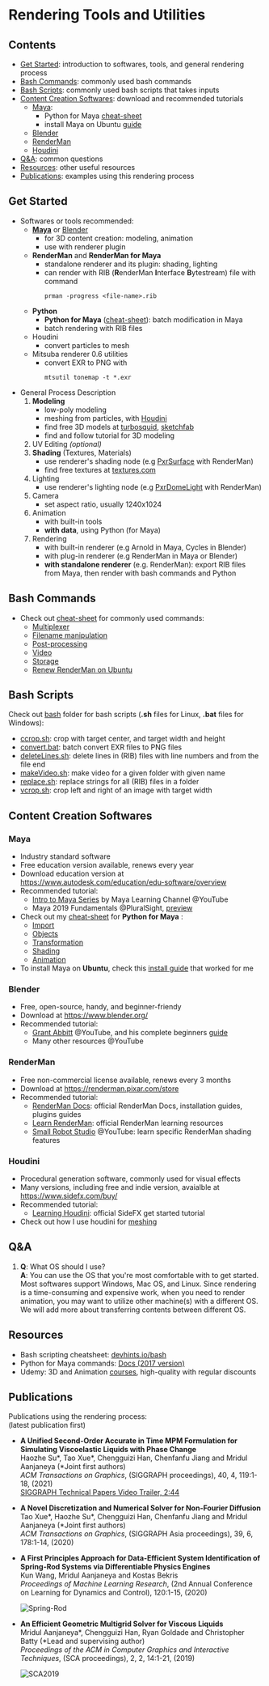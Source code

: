 # **Rendering Tools and Utilities**
## Contents
- [Get Started](#get-started): introduction to softwares, tools, and general rendering process
- [Bash Commands](#bash-commands): commonly used bash commands
- [Bash Scripts](#bash-scripts): commonly used bash scripts that takes inputs
- [Content Creation Softwares](#content-creation-softwares): download and recommended tutorials
  - [Maya](#maya):
    - Python for Maya [cheat-sheet](py-maya-cheat-sheet.md)
    - install Maya on Ubuntu [guide](maya-install-ubuntu.md)
  - [Blender](#blender)
  - [RenderMan](#renderman)
  - [Houdini](#houdini)
- [Q&A](#qa): common questions
- [Resources](#resources): other useful resources
- [Publications](#publications): examples using this rendering process 

## Get Started
- Softwares or tools recommended:
  - **[Maya](#maya)** or [Blender](#blender)
    - for 3D content creation: modeling, animation
    - use with renderer plugin
  - **RenderMan** and **RenderMan for Maya**
    - standalone renderer and its plugin: shading, lighting
    - can render with RIB (**R**enderMan **I**nterface **B**ytestream) file with command
        ```
        prman -progress <file-name>.rib
        ```
  - **Python**
    - **Python for Maya** ([cheat-sheet](py-maya-cheat-sheet.md)): batch modification in Maya
    - batch rendering with RIB files
  - Houdini
    - convert particles to mesh
  - Mitsuba renderer 0.6 utilities
    - convert EXR to PNG with
      ```
      mtsutil tonemap -t *.exr
      ```
- General Process Description
  1. **Modeling**
     - low-poly modeling
     - meshing from particles, with [Houdini](#houdini)
     - find free 3D models at [turbosquid](https://www.turbosquid.com/), [sketchfab](https://sketchfab.com/feed)
     - find and follow tutorial for 3D modeling
  2. UV Editing *(optional)*
  3. **Shading** (Textures, Materials)
     - use renderer's shading node (e.g [PxrSurface](https://rmanwiki.pixar.com/display/REN24/PxrSurface) with RenderMan)
     - find free textures at [textures.com](https://www.textures.com/library)
  4. Lighting
     - use renderer's lighting node (e.g [PxrDomeLight](https://rmanwiki.pixar.com/display/REN24/PxrDomeLight) with RenderMan)
  5. Camera
     - set aspect ratio, usually 1240x1024
  6. Animation
     - with built-in tools
     - **with data**, using Python (for Maya)
  7. Rendering
     - with built-in renderer (e.g Arnold in Maya, Cycles in Blender)
     - with plug-in renderer (e.g RenderMan in Maya or Blender)
     - **with standalone renderer** (e.g. RenderMan): export RIB files from Maya, then render with bash commands and Python
    <!-- - convert particles to mesh, [quick guide](houdini-particles-to-mesh.md) -->

## Bash Commands
- Check out [cheat-sheet](cheat-sheet.md) for commonly used commands:
  - [Multiplexer](cheat-sheet.md#multiplexer)
  - [Filename manipulation](cheat-sheet.md#filename-manipulation)
  - [Post-processing](cheat-sheet.md#post-processing)
  - [Video](cheat-sheet.md#video)
  - [Storage](cheat-sheet.md#storage)
  - [Renew RenderMan on Ubuntu](cheat-sheet.md#renew-renderman)

## Bash Scripts
Check out [bash](bash) folder for bash scripts (**.sh** files for Linux, **.bat** files for Windows):
  - [ccrop.sh](bash/ccrop.sh): crop with target center, and target width and height
  - [convert.bat](bash/convert.bat): batch convert EXR files to PNG files
  - [deleteLines.sh](bash/deleteLines.sh): delete lines in (RIB) files with line numbers and from the file end
  - [makeVideo.sh](bash/makeVideo.sh): make video for a given folder with given name
  - [replace.sh](bash/replace.sh): replace strings for all (RIB) files in a folder
  - [vcrop.sh](bash/vcrop.sh): crop left and right of an image with target width

## Content Creation Softwares
### Maya
- Industry standard software
- Free education version available, renews every year
- Download education version at https://www.autodesk.com/education/edu-software/overview
- Recommended tutorial:
  - [Intro to Maya Series](https://www.youtube.com/watch?v=LJLo6MafPVM) by Maya Learning Channel @YouTube
  - Maya 2019 Fundamentals @PluralSight, [preview](https://www.youtube.com/watch?v=ez6GSrMtFYI)
- Check out my [cheat-sheet](py-maya-cheat-sheet.md) for **Python for Maya** :
  - [Import](py-maya-cheat-sheet.md#import)
  - [Objects](py-maya-cheat-sheet.md#objects)
  - [Transformation](py-maya-cheat-sheet.md#transformation)
  - [Shading](py-maya-cheat-sheet.md#shading)
  - [Animation](py-maya-cheat-sheet.md#animation)
- To install Maya on **Ubuntu**, check this [install guide](maya-install-ubuntu.md) that worked for me

### Blender
- Free, open-source, handy, and beginner-friendy
- Download at https://www.blender.org/
- Recommended tutorial:
  - [Grant Abbitt](https://www.youtube.com/channel/UCZFUrFoqvqlN8seaAeEwjlw) @YouTube, and his complete beginners [guide](https://www.youtube.com/watch?v=wNQYhbvTJi8)
  - Many other resources @YouTube

### RenderMan
- Free non-commercial license available, renews every 3 months
- Download at https://renderman.pixar.com/store
- Recommended tutorial:
  - [RenderMan Docs](https://rmanwiki.pixar.com/display/REN24/RenderMan): official RenderMan Docs, installation guides, plugins guides
  - [Learn RenderMan](https://renderman.pixar.com/learn): official RenderMan learning resources
  - [Small Robot Studio](https://www.youtube.com/channel/UCvRPmhwzn2pFdLes0vcTeJQ) @YouTube: learn specific RenderMan shading features

### Houdini
- Procedural generation software, commonly used for visual effects
- Many versions, including free and indie version, avaialble at https://www.sidefx.com/buy/
- Recommended tutorial:
  - [Learning Houdini](https://www.sidefx.com/learn/getting_started/): official SideFX get started tutorial
- Check out how I use houdini for [meshing](houdini-particles-to-mesh.md)

## Q&A
1. **Q**: What OS should I use? 
   <br> **A**: You can use the OS that you're most comfortable with to get started. Most softwares support Windows, Mac OS, and Linux. Since rendering is a time-consuming and expensive work, when you need to render animation, you may want to utilize other machine(s) with a different OS. We will add more about transferring contents between different OS.

## Resources 
- Bash scripting cheatsheet: [devhints.io/bash](https://devhints.io/bash)
- Python for Maya commands: [Docs (2017 version)](https://help.autodesk.com/cloudhelp/2017/ENU/Maya-Tech-Docs/CommandsPython)
- Udemy: 3D and Animation [courses](https://www.udemy.com/courses/design/3d-and-animation/), high-quality with regular discounts

## Publications
Publications using the rendering process:
<br>(latest publication first)
- **A Unified Second-Order Accurate in Time MPM Formulation for Simulating Viscoelastic Liquids with Phase Change**
  <br> Haozhe Su*, Tao Xue*, Chengguizi Han, Chenfanfu Jiang and Mridul Aanjaneya (*Joint first authors)
  <br> _ACM Transactions on Graphics_, (SIGGRAPH proceedings), 40, 4, 119:1-18, (2021)
  <br> [SIGGRAPH Technical Papers Video Trailer, 2:44](https://youtu.be/Ros7ZXqLbFg?t=164)
- **A Novel Discretization and Numerical Solver for Non-Fourier Diffusion**
  <br> Tao Xue*, Haozhe Su*, Chengguizi Han, Chenfanfu Jiang and Mridul Aanjaneya (*Joint first authors)
  <br> _ACM Transactions on Graphics_, (SIGGRAPH Asia proceedings), 39, 6, 178:1-14, (2020)
- **A First Principles Approach for Data-Efficient System Identification of Spring-Rod Systems via Differentiable Physics Engines**
   <br> Kun Wang, Mridul Aanjaneya and Kostas Bekris
   <br> _Proceedings of Machine Learning Research_, (2nd Annual Conference on Learning for Dynamics and Control), 120:1-15, (2020)
    
    ![Spring-Rod](sourceimages/superball.png)
- **An Efficient Geometric Multigrid Solver for Viscous Liquids**
  <br> Mridul Aanjaneya*, Chengguizi Han, Ryan Goldade and Christopher Batty (*Lead and supervising author)
  <br> _Proceedings of the ACM in Computer Graphics and Interactive Techniques_, (SCA proceedings), 2, 2, 14:1-21, (2019)
  
    ![SCA2019](sourceimages/sca19.png)
